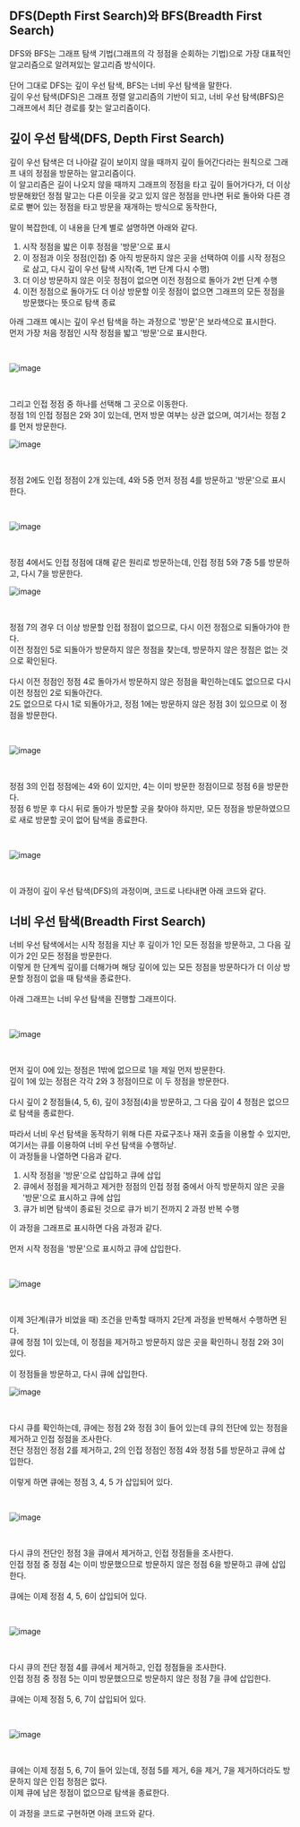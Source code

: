 ## DFS(Depth First Search)와 BFS(Breadth First Search)

DFS와 BFS는 그래프 탐색 기법(그래프의 각 정점을 순회하는 기법)으로 가장 대표적인 알고리즘으로 알려져있는 알고리즘 방식이다.
<br>
<br>
단어 그대로 DFS는 깊이 우선 탐색, BFS는 너비 우선 탐색을 말한다.
<br>
깊이 우선 탐색(DFS)은 그래프 정렬 알고리즘의 기반이 되고, 너비 우선 탐색(BFS)은 그래프에서 최단 경로를 찾는 알고리즘이다.


## 깊이 우선 탐색(DFS, Depth First Search)
깊이 우선 탐색은 더 나아갈 길이 보이지 않을 때까지 깊이 들어간다라는 원칙으로 그래프 내의 정점을 방문하는 알고리즘이다.
<br>
이 알고리즘은 길이 나오지 않을 때까지 그래프의 정점을 타고 깊이 들어가다가, 더 이상 방문해왔던 정점 말고는 다른 이웃을 갖고 있지 않은 정점을 만나면 뒤로 돌아와 다른 경로로 뻗어 있는 정점을 타고 방문을 재개하는 방식으로 동작한다,
<br>
<br>
말이 복잡한데, 이 내용을 단계 별로 설명하면 아래와 같다.

<ol>
  <li>시작 정점을 밟은 이후 정점을 '방문'으로 표시</li>
  <li>이 정점과 이웃 정점(인접) 중 아직 방문하지 않은 곳을 선택하여 이를 시작 정점으로 삼고, 다시 깊이 우선 탐색 시작(즉, 1번 단계 다시 수행)</li>
  <li>더 이상 방문하지 않은 이웃 정점이 없으면 이전 정점으로 돌아가 2번 단계 수행</li>
  <li>이전 정점으로 돌아가도 더 이상 방문할 이웃 정점이 없으면 그래프의 모든 정점을 방문했다는 뜻으로 탐색 종료</li>
</ol>

아래 그래프 예시는 깊이 우선 탐색을 하는 과정으로 '방문'은 보라색으로 표시한다.
<br>
먼저 가장 처음 정점인 시작 정점을 밟고 '방문'으로 표시한다.

<br>

![image](https://user-images.githubusercontent.com/87363461/208348440-11567965-2f2d-4951-9910-f6dceaa590b8.png)

<br>

그리고 인접 정점 중 하나를 선택해 그 곳으로 이동한다.
<br>
정점 1의 인접 정점은 2와 3이 있는데, 먼저 방문 여부는 상관 없으며, 여기서는 정점 2를 먼저 방문한다.
<br>

![image](https://user-images.githubusercontent.com/87363461/208348815-29f72f2e-7052-4cb3-a212-637d2018544f.png)

<br>

정점 2에도 인접 정점이 2개 있는데, 4와 5중 먼저 정점 4를 방문하고 '방문'으로 표시한다.

<br>

![image](https://user-images.githubusercontent.com/87363461/208348919-7750a336-6479-4486-b179-0327b9bb289e.png)

<br>

정점 4에서도 인접 정점에 대해 같은 원리로 방문하는데, 인접 정점 5와 7중 5를 방문하고, 다시 7을 방문한다.
<br>

![image](https://user-images.githubusercontent.com/87363461/208349032-1e33bbe7-306c-462f-9229-323016f20b09.png)

<br>

정점 7의 경우 더 이상 방문할 인접 정점이 없으므로, 다시 이전 정점으로 되돌아가야 한다.
<br>
이전 정점인 5로 되돌아가 방문하지 않은 정점을 찾는데, 방문하지 않은 정점은 없는 것으로 확인된다.
<br>
<br>
다시 이전 정점인 정점 4로 돌아가서 방문하지 않은 정점을 확인하는데도 없으므로 다시 이전 정점인 2로 되돌아간다.
<br>
2도 없으므로 다시 1로 되돌아가고, 정점 1에는 방문하지 않은 정점 3이 있으므로 이 정점을 방문한다.

<br>

![image](https://user-images.githubusercontent.com/87363461/208349511-066491d7-2d13-4d26-8b0d-9964bd8d197b.png)

<br>

정점 3의 인접 정점에는 4와 6이 있지만, 4는 이미 방문한 정점이므로 정점 6을 방문한다.
<br>
정점 6 방문 후 다시 뒤로 돌아가 방문할 곳을 찾아야 하지만, 모든 정점을 방문하였으므로 새로 방문할 곳이 없어 탐색을 종료한다.

<br>

![image](https://user-images.githubusercontent.com/87363461/208349587-709f6d8e-f710-4e8c-9f38-edb4f0959832.png)

<br>

이 과정이 깊이 우선 탐색(DFS)의 과정이며, 코드로 나타내면 아래 코드와 같다.



## 너비 우선 탐색(Breadth First Search)
너비 우선 탐색에서는 시작 정점을 지난 후 깊이가 1인 모든 정점을 방문하고, 그 다음 깊이가 2인 모든 정점을 방문한다.
<br>
이렇게 한 단계씩 깊이를 더해가며 해당 깊이에 있는 모든 정점을 방문하다가 더 이상 방문할 정점이 없을 때 탐색을 종료한다.
<br>
<br>
아래 그래프는 너비 우선 탐색을 진행할 그래프이다.

<br>

![image](https://user-images.githubusercontent.com/87363461/208350047-2483cdaf-92b5-4aef-a5ad-5f48c9a43e64.png)

<br>

먼저 깊이 0에 있는 정점은 1밖에 없으므로 1을 제일 먼저 방문한다.
<br>
깊이 1에 있는 정점은 각각 2와 3 정점이므로 이 두 정점을 방문한다.
<br>
<br>
다시 깊이 2 정점들(4, 5, 6), 깊이 3정점(4)을 방문하고, 그 다음 깊이 4 정점은 없으므로 탐색을 종료한다.
<br>
<br>
따라서 너비 우선 탐색을 동작하기 위해 다른 자료구조나 재귀 호출을 이용할 수 있지만, 여기서는 큐를 이용하여 너비 우선 탐색을 수행하낟.
<br>
이 과정들을 나열하면 다음과 같다.

<ol>
  <li>시작 정점을 '방문'으로 삽입하고 큐에 삽입</li>
  <li>큐에서 정점을 제거하고 제거한 정점의 인접 정점 중에서 아직 방문하지 않은 곳을 '방문'으로 표시하고 큐에 삽입</li>
  <li>큐가 비면 탐색이 종료된 것으로 큐가 비기 전까지 2 과정 반복 수행</li>
</ol>

이 과정을 그래프로 표시하면 다음 과정과 같다.
<br>
<br>
먼저 시작 정점을 '방문'으로 표시하고 큐에 삽입한다.

<br>

![image](https://user-images.githubusercontent.com/87363461/208350475-d7c897c5-2697-4832-94f3-f0501084b7e6.png)

<br>

이제 3단계(큐가 비었을 때) 조건을 만족할 때까지 2단계 과정을 반복해서 수행하면 된다.
<br>
큐에 정점 1이 있는데, 이 정점을 제거하고 방문하지 않은 곳을 확인하니 정점 2와 3이 있다.
<br>
<br>
이 정점들을 방문하고, 다시 큐에 삽입한다.
<br>

![image](https://user-images.githubusercontent.com/87363461/208352108-3034bb25-488b-4ff8-9cbe-ae16daf2912b.png)

<br>

다시 큐를 확인하는데, 큐에는 정점 2와 정점 3이 들어 있는데 큐의 전단에 있는 정점을 제거하고 인접 정점을 조사한다.
<br>
전단 정점인 정점 2를 제거하고, 2의 인접 정점인 정점 4와 정점 5를 방문하고 큐에 삽입한다.
<br>
<br>
이렇게 하면 큐에는 정점 3, 4, 5 가 삽입되어 있다.

<br>

![image](https://user-images.githubusercontent.com/87363461/208352265-47b3a5c1-9c0a-438a-bc73-12efeeb7eebc.png)

<br>

다시 큐의 전단인 정점 3을 큐에서 제거하고, 인접 정점들을 조사한다.
<br>
인접 정점 중 정점 4는 이미 방문했으므로 방문하지 않은 정점 6을 방문하고 큐에 삽입한다.
<br>
<br>
큐에는 이제 정점 4, 5, 6이 삽입되어 있다.

<br>

![image](https://user-images.githubusercontent.com/87363461/208352355-a69baf57-7e8e-435a-9545-cd37f6d1fa13.png)

<br>

다시 큐의 전단 정점 4를 큐에서 제거하고, 인접 정점들을 조사한다.
<br>
인접 정점 중 정점 5는 이미 방문했으므로 방문하지 않은 정점 7을 큐에 삽입한다.
<br>
<br>
큐에는 이제 정점 5, 6, 7이 삽입되어 있다.

<br>

![image](https://user-images.githubusercontent.com/87363461/208352475-2f6ff5b7-0a34-48b0-b54f-28043d52981c.png)

<br>

큐에는 이제 정점 5, 6, 7이 들어 있는데, 정점 5를 제거, 6을 제거, 7을 제거하더라도 방문하지 않은 인접 정점은 없다.
<br>
이제 큐에 남은 정점이 없으므로 탐색을 종료한다.
<br>
<br>
이 과정을 코드로 구현하면 아래 코드와 같다.

























